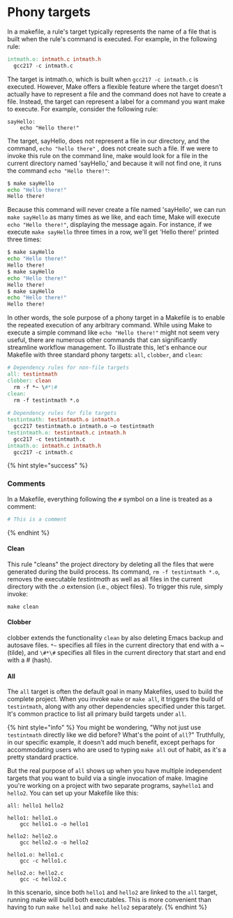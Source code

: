 # Phony targets

In a makefile, a rule's target typically represents the name of a file that is built when the rule's command is executed. For example, in the following rule:

```makefile
intmath.o: intmath.c intmath.h
  gcc217 -c intmath.c
```

The target is intmath.o, which is built when `gcc217 -c intmath.c` is executed. However, Make offers a flexible feature where the target doesn't actually have to represent a file and the command does not have to create a file. Instead, the target can represent a label for a command you want make to execute. For example, consider the following rule:

```
sayHello:
    echo "Hello there!" 
```

The target, sayHello, does not represent a file in our directory, and the command, `echo "hello there"` , does not create such a file. If we were to invoke this rule on the command line, make would look for a file in the current directory named 'sayHello,' and because it will not find one, it runs the command `echo "Hello there!"`:

```bash
$ make sayHello
echo "Hello there!"
Hello there!
```

Because this command will never create a file named 'sayHello', we can run `make sayHello` as many times as we like, and each time, Make will execute `echo "Hello there!"`, displaying the message again. For instance, if we execute `make sayHello` three times in a row, we'll get 'Hello there!' printed three times:

```bash
$ make sayHello
echo "Hello there!"
Hello there!
$ make sayHello
echo "Hello there!"
Hello there!
$ make sayHello
echo "Hello there!"
Hello there!
```

In other words, the sole purpose of a phony target in a Makefile is to enable the repeated execution of any arbitrary command. While using Make to execute a simple command like `echo "Hello there!"` might not seem very useful, there are numerous other commands that can significantly streamline workflow management. To illustrate this, let's enhance our Makefile with three standard phony targets: `all`, `clobber`, and `clean`:

```makefile
# Dependency rules for non-file targets
all: testintmath
clobber: clean
  rm -f *~ \#*\#
clean:
  rm -f testintmath *.o
  
# Dependency rules for file targets
testintmath: testintmath.o intmath.o
  gcc217 testintmath.o intmath.o –o testintmath
testintmath.o: testintmath.c intmath.h
  gcc217 -c testintmath.c
intmath.o: intmath.c intmath.h
  gcc217 -c intmath.c
```

{% hint style="success" %}
### Comments

In a Makefile, everything following the `#` symbol on a line is treated as a comment:

```makefile
# This is a comment
```
{% endhint %}

#### Clean

This rule "cleans" the project directory by deleting all the files that were generated during the build process. Its command, `rm -f testintmath *.o`, removes the executable _testintmath_ as well as all files in the current directory with the _.o_ extension (i.e., object files). To trigger this rule, simply invoke:&#x20;

```
make clean
```

#### Clobber

clobber extends the functionality `clean` by also deleting Emacs backup and autosave files. `*~` specifies all files in the current directory that end with a \~ (tilde), and `\#*\#` specifies all files in the current directory that start and end with a # (hash).

#### All

The `all` target is often the default goal in many Makefiles, used to build the complete project. When you invoke `make` or `make all`, it triggers the build of `testintmath`, along with any other dependencies specified under this target. It's common practice to list all primary build targets under `all`.

{% hint style="info" %}
You might be wondering, "Why not just use `testintmath` directly like we did before? What's the point of `all`?" Truthfully, in our specific example, it doesn't add much benefit, except perhaps for accommodating users who are used to typing `make all` out of habit, as it's a pretty standard practice.

But the real purpose of `all` shows up when you have multiple independent targets that you want to build via a single invocation of make. Imagine you're working on a project with two separate programs, say`hello1` and `hello2`. You can set up your Makefile like this:

```
all: hello1 hello2

hello1: hello1.o
	gcc hello1.o -o hello1
	
hello2: hello2.o
	gcc hello2.o -o hello2

hello1.o: hello1.c
	gcc -c hello1.c

hello2.o: hello2.c
	gcc -c hello2.c
```

In this scenario, since both `hello1` and `hello2` are linked to the `all` target, running make will build both executables. This is more convenient than having to run `make hello1` and `make hello2` separately.
{% endhint %}
